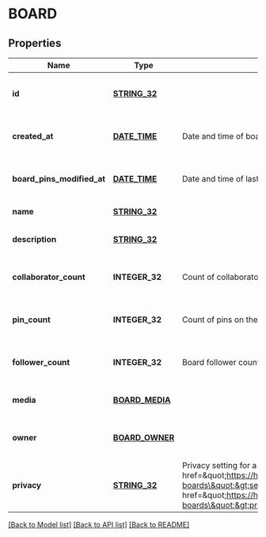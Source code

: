 # BOARD

## Properties
Name | Type | Description | Notes
------------ | ------------- | ------------- | -------------
**id** | [**STRING_32**](STRING_32.md) |  | [optional] [readonly] [default to null]
**created_at** | [**DATE_TIME**](DATE_TIME.md) | Date and time of board creation. | [optional] [readonly] [default to null]
**board_pins_modified_at** | [**DATE_TIME**](DATE_TIME.md) | Date and time of last board pins modified. | [optional] [readonly] [default to null]
**name** | [**STRING_32**](STRING_32.md) |  | [default to null]
**description** | [**STRING_32**](STRING_32.md) |  | [optional] [default to null]
**collaborator_count** | **INTEGER_32** | Count of collaborators on the board. | [optional] [readonly] [default to null]
**pin_count** | **INTEGER_32** | Count of pins on the board. | [optional] [readonly] [default to null]
**follower_count** | **INTEGER_32** | Board follower count. | [optional] [readonly] [default to null]
**media** | [**BOARD_MEDIA**](Board_media.md) |  | [optional] [default to null]
**owner** | [**BOARD_OWNER**](BoardOwner.md) |  | [optional] [readonly] [default to null]
**privacy** | [**STRING_32**](STRING_32.md) | Privacy setting for a board. Learn more about &lt;a href&#x3D;\&quot;https://help.pinterest.com/en/article/secret-boards\&quot;&gt;secret boards&lt;/a&gt; and &lt;a href&#x3D;\&quot;https://help.pinterest.com/en/business/article/protected-boards\&quot;&gt;protected boards&lt;/a&gt; | [optional] [default to PUBLIC]

[[Back to Model list]](../README.md#documentation-for-models) [[Back to API list]](../README.md#documentation-for-api-endpoints) [[Back to README]](../README.md)



